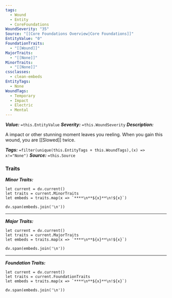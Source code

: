 ```yaml
---
tags:
  - Wound
  - Entity
  - CoreFoundations
WoundSeverity: "35"
Source: "[[Core Foundations Overview|Core Foundations]]"
EntityValue: "0"
FoundationTraits:
  - "[[Wound]]"
MajorTraits:
  - "[[None]]"
MinorTraits:
  - "[[None]]"
cssclasses:
  - clean-embeds
EntityTags:
  - None
WoundTags:
  - Temporary
  - Impact
  - Electric
  - Mental
---
```

***Value:*** `=this.EntityValue`
***Severity:*** `=this.WoundSeverity`
***Description:***

A impact or other stunning moment leaves you reeling. When you gain this wound, you are [[Slowed]] twice.

***Tags:*** `=filter(unique(this.EntityTags + this.WoundTags),(x) => x!="None")`
***Source:*** `=this.Source`
### Traits

***Minor Traits:***
```dataviewjs
let current = dv.current()
let traits = current.MinorTraits
let embeds = traits.map(x => `****\n**${x}**\n!${x}`)

dv.span(embeds.join('\n'))
```
****

***Major Traits:***
```dataviewjs
let current = dv.current()
let traits = current.MajorTraits
let embeds = traits.map(x => `****\n**${x}**\n!${x}`)

dv.span(embeds.join('\n'))
```
****

***Foundation Traits:***
```dataviewjs
let current = dv.current()
let traits = current.FoundationTraits
let embeds = traits.map(x => `****\n**${x}**\n!${x}`)

dv.span(embeds.join('\n'))
```